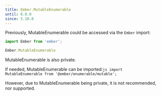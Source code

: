 ```yaml
---
title: Ember.MutableEnumerable
until: 6.0.0
since: 5.10.0
---
```



Previously, MutableEnumerable could be accessed via the `Ember` import:
```js
import Ember from 'ember';

Ember.MutableEnumerable
```
MutableEnumerable is also private.

 If needed, MutableEnumerable can be imported:```js
import MutableEnumerable from '@ember/enumerable/mutable';```

However, due to MutableEnumerable being private, it is not recommended, nor supported.

